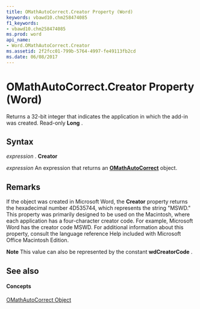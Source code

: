```yaml
---
title: OMathAutoCorrect.Creator Property (Word)
keywords: vbawd10.chm258474085
f1_keywords:
- vbawd10.chm258474085
ms.prod: word
api_name:
- Word.OMathAutoCorrect.Creator
ms.assetid: 2f2fcc01-799b-5764-4997-fe49113fb2cd
ms.date: 06/08/2017
---
```



# OMathAutoCorrect.Creator Property (Word)

Returns a 32-bit integer that indicates the application in which the add-in was created. Read-only **Long** .


## Syntax

 _expression_ . **Creator**

 _expression_ An expression that returns an **[OMathAutoCorrect](omathautocorrect-object-word.md)** object.


## Remarks

If the object was created in Microsoft Word, the **Creator** property returns the hexadecimal number 4D535744, which represents the string "MSWD." This property was primarily designed to be used on the Macintosh, where each application has a four-character creator code. For example, Microsoft Word has the creator code MSWD. For additional information about this property, consult the language reference Help included with Microsoft Office Macintosh Edition.


 **Note**  This value can also be represented by the constant **wdCreatorCode** .


## See also


#### Concepts


[OMathAutoCorrect Object](omathautocorrect-object-word.md)

